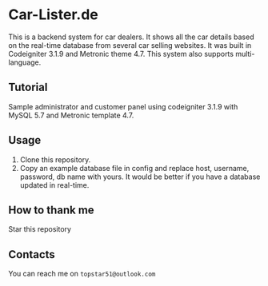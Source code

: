 # Car-Lister.de
This is a backend system for car dealers. It shows all the car details based on the real-time database from several car selling websites.
It was built in Codeigniter 3.1.9 and Metronic theme 4.7. This system also supports multi-language.

## Tutorial
Sample administrator and customer panel using codeigniter 3.1.9 with MySQL 5.7 and Metronic template 4.7.

## Usage
1. Clone this repository.
2. Copy an example database file in config and replace host, username, password, db name with yours. It would be better if you have a database updated in real-time.

## How to thank me
Star this repository

## Contacts
You can reach me on `topstar51@outlook.com`
